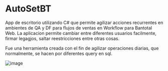 # AutoSetBT

App de escritorio utilizando C# que permite agilizar acciones recurrentes en ambientes de QA y DF para flujos de ventas en Workflow para Bantotal Web. 
La aplicacion permite cambiar entre diferentes usuarios facilmente, firmar legagjos, saltar reestricciones entre otras cosas.

Fue una herramienta creada con el fin de agilizar operaciones diarias, que normalmente, se hacen por diferentes query en sql. 

![image](https://user-images.githubusercontent.com/850505/156346056-9b5d740d-5661-403e-93c9-b2658c6ad95f.png)

